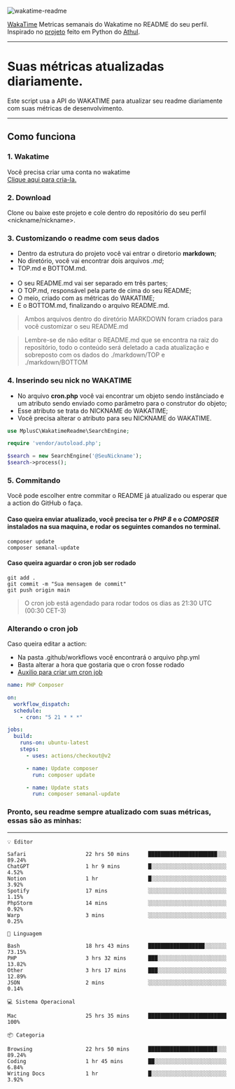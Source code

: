 ![wakatime-readme](https://socialify.git.ci/bymatheus/wakatime-readme/image?description=1&descriptionEditable=M%C3%A9tricas%20semanais%20do%20Wakatime%20no%20seu%20README%20de%20perfil.&font=KoHo&forks=1&language=1&owner=1&pattern=Signal&stargazers=1&theme=Dark)

[WakaTime](https://wakatime.com) Metricas semanais do Wakatime no README do seu perfil. <br>
Inspirado no [projeto](https://github.com/athul/waka-readme) feito em Python do [Athul](https://github.com/athul).
___

# Suas métricas atualizadas diariamente.
Este script usa a API do WAKATIME para atualizar seu readme diariamente com suas métricas de desenvolvimento.

___

## Como funciona

### 1. Wakatime
Você precisa criar uma conta no wakatime <br>
[Clique aqui para cria-la.](https://wakatime.com) 

### 2. Download
Clone ou baixe este projeto e cole dentro do repositório do seu perfil <nickname/nickname>.

### 3. Customizando o readme com seus dados
- Dentro da estrutura do projeto você vai entrar o diretorio **markdown**;  
- No diretório, você vai encontrar dois arquivos *.md*;
- TOP.md e BOTTOM.md.
<br><br>
- O seu README.md vai ser separado em três partes; 
- O TOP.md, responsável pela parte de cima do seu README;
- O meio, criado com as métricas do WAKATIME;
- E o BOTTOM.md, finalizando o arquivo README.md.<br>

> Ambos arquivos dentro do diretório MARKDOWN foram criados para você customizar o seu README.md

> Lembre-se de não editar o README.md que se encontra na raiz do repositório, todo o conteúdo será deletado a cada atualização e sobreposto com os dados do ./markdown/TOP e ./markdown/BOTTOM

### 4. Inserindo seu nick no WAKATIME
- No arquivo **cron.php** você vai encontrar um objeto sendo instânciado e um atributo sendo enviado como parâmetro para o construtor do objeto;
- Esse atributo se trata do NICKNAME do WAKATIME;
- Você precisa alterar o atributo para seu NICKNAME do WAKATIME.

```php
use MplusC\WakatimeReadme\SearchEngine;

require 'vendor/autoload.php';

$search = new SearchEngine('@SeuNickname');
$search->process();
```

### 5. Commitando
Você pode escolher entre commitar o README já atualizado ou esperar que a action do GitHub o faça. <br>

#### Caso queira enviar atualizado, você precisa ter o *PHP 8* e o *COMPOSER* instalados na sua maquina, e rodar os seguintes comandos no terminal.
```composer
composer update
composer semanal-update 
```

#### Caso queira aguardar o cron job ser rodado 
```git 
git add .
git commit -m "Sua mensagem de commit"
git push origin main
```

>O cron job está agendado para rodar todos os dias as 21:30 UTC (00:30 CET-3) 

### Alterando o cron job
Caso queira editar a action:

- Na pasta .github/workflows você encontrará o arquivo php.yml
- Basta alterar a hora que gostaria que o cron fosse rodado
- [Auxilio para criar um cron job](https://crontab.guru)

```yml
name: PHP Composer

on:
  workflow_dispatch:
  schedule:
    - cron: "5 21 * * *"

jobs:
  build:
    runs-on: ubuntu-latest
    steps:
      - uses: actions/checkout@v2

      - name: Update composer
        run: composer update

      - name: Update stats
        run: composer semanal-update
```

### Pronto, seu readme sempre atualizado com suas métricas, essas são as minhas:

___
```text
💡 Editor

Safari                   22 hrs 50 mins      ██████████████████████░░░     89.24%
ChatGPT                  1 hr 9 mins         █░░░░░░░░░░░░░░░░░░░░░░░░      4.52%
Notion                   1 hr                █░░░░░░░░░░░░░░░░░░░░░░░░      3.92%
Spotify                  17 mins             ░░░░░░░░░░░░░░░░░░░░░░░░░      1.15%
PhpStorm                 14 mins             ░░░░░░░░░░░░░░░░░░░░░░░░░      0.92%
Warp                     3 mins              ░░░░░░░░░░░░░░░░░░░░░░░░░      0.25%
```
```text
💬 Linguagem

Bash                     18 hrs 43 mins      ██████████████████░░░░░░░     73.15%
PHP                      3 hrs 32 mins       ███░░░░░░░░░░░░░░░░░░░░░░     13.82%
Other                    3 hrs 17 mins       ███░░░░░░░░░░░░░░░░░░░░░░     12.89%
JSON                     2 mins              ░░░░░░░░░░░░░░░░░░░░░░░░░      0.14%
```
```text
💻 Sistema Operacional

Mac                      25 hrs 35 mins      █████████████████████████       100%
```
```text
📦 Categoria

Browsing                 22 hrs 50 mins      ██████████████████████░░░     89.24%
Coding                   1 hr 45 mins        ██░░░░░░░░░░░░░░░░░░░░░░░      6.84%
Writing Docs             1 hr                █░░░░░░░░░░░░░░░░░░░░░░░░      3.92%
```
